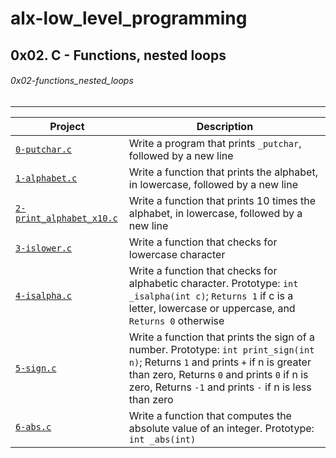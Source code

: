 # alx-low_level_programming
## 0x02. C - Functions, nested loops
###### 0x02-functions_nested_loops
----------------------------------
| Project | Description |
| ---------- | ----------- |
| [`0-putchar.c`](https://github.com/Fwaitiruka7/alx-low_level_programming/blob/master/0x02-functions_nested_loops/1-alphabet.c) | Write a program that prints `_putchar`, followed by a new line |
| [`1-alphabet.c`](https://github.com/Fwaitiruka7/alx-low_level_programming/blob/master/0x02-functions_nested_loops/1-alphabet.c) | Write a function that prints the alphabet, in lowercase, followed by a new line |
| [`2-print_alphabet_x10.c`](https://github.com/Fwaitiruka7/alx-low_level_programming/blob/master/0x02-functions_nested_loops/2-print_alphabet_x10.c) | Write a function that prints 10 times the alphabet, in lowercase, followed by a new line |
| [`3-islower.c`](https://github.com/Fwaitiruka7/alx-low_level_programming/blob/master/0x02-functions_nested_loops/3-islower.c) | Write a function that checks for lowercase character |
| [`4-isalpha.c`](https://github.com/Fwaitiruka7/alx-low_level_programming/blob/master/0x02-functions_nested_loops/4-isalpha.c) | Write a function that checks for alphabetic character. Prototype: `int _isalpha(int c)`; `Returns 1` if c is a letter, lowercase or uppercase, and `Returns 0` otherwise |
| [`5-sign.c`](https://github.com/Fwaitiruka7/alx-low_level_programming/blob/master/0x02-functions_nested_loops/5-sign.c) | Write a function that prints the sign of a number. Prototype: `int print_sign(int n)`; Returns `1` and prints `+` if n is greater than zero, Returns `0` and prints `0` if n is zero, Returns `-1` and prints `-` if n is less than zero |
| [`6-abs.c`]() | Write a function that computes the absolute value of an integer. Prototype: `int _abs(int)` |
